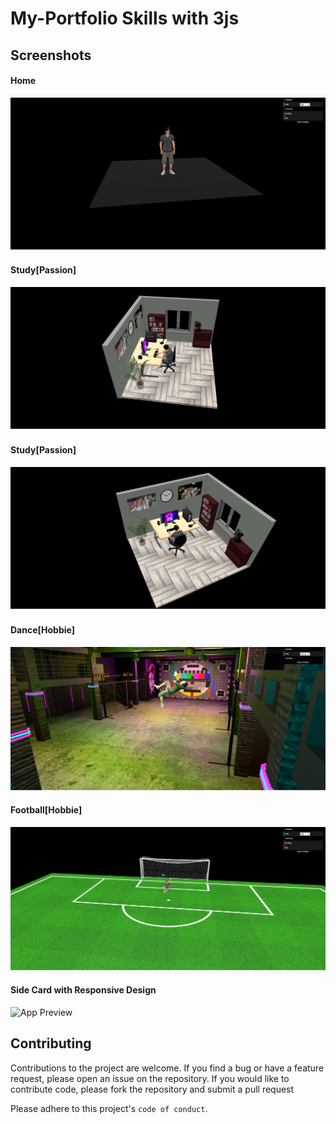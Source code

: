 # My-Portfolio Skills with 3js 


## Screenshots

#### Home
![App Preview](/public/home.png )

#### Study[Passion]
![App Preview](/public/study1.png  )
#### Study[Passion]
![App Preview](/public/study2.png  )
#### Dance[Hobbie]
![App Preview](/public/dance.png  )
#### Football[Hobbie]
![App Preview](/public/football.png  )
#### Side Card with Responsive Design
![App Preview](/public/poke4.png )

## Contributing

Contributions to the project are welcome. If you find a bug or have a feature request, please open an issue on the repository. If you would like to contribute code, please fork the repository and submit a pull request


Please adhere to this project's `code of conduct`.